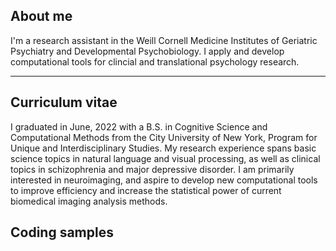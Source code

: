## About me

<p>I'm a research assistant in the Weill Cornell Medicine Institutes of Geriatric Psychiatry and Developmental Psychobiology. I apply and develop computational tools for clincial and translational psychology research.<p>

---

## Curriculum vitae

<p>I graduated in June, 2022 with a B.S. in Cognitive Science and Computational Methods from the City University of New York, Program for Unique and Interdisciplinary Studies. My research experience spans basic science topics in natural language and visual processing, as well as clinical topics in schizophrenia and major depressive disorder. I am primarily interested in neuroimaging, and aspire to develop new computational tools to improve efficiency and increase the statistical power of current biomedical imaging analysis methods.<p>

## Coding samples


